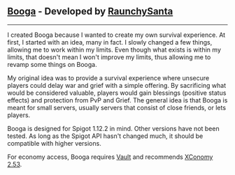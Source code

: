 ## [Booga](https://github.com/RaunchySanta/Booga/) - Developed by [RaunchySanta](https://github.com/RaunchySanta/)

___

I created Booga because I wanted to create my own survival experience. At first, I started with an idea, many in fact. I slowly changed a few things, allowing me to work within my limits. Even though what exists is within my limits, that doesn't mean I won't improve my limits, thus allowing me to revamp some things on Booga.

My original idea was to provide a survival experience where unsecure players could delay war and grief with a simple offering. By sacrificing what would be considered valuable, players would gain blessings (positive status effects) and protection from PvP and Grief. The general idea is that Booga is meant for small servers, usually servers that consist of close friends, or lets players.

Booga is designed for Spigot 1.12.2 in mind. Other versions have not been tested. As long as the Spigot API hasn't changed much, it should be compatible with higher versions.

For economy access, Booga requires [Vault](https://www.spigotmc.org/resources/vault.34315/) and recommends [XConomy 2.53](https://www.spigotmc.org/resources/xconomy.75669/).

